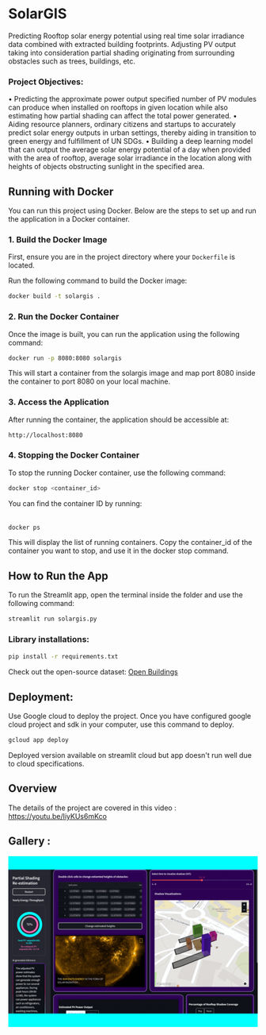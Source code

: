# SolarGIS
 Predicting Rooftop solar energy potential using real time solar irradiance data combined with extracted building footprints. Adjusting PV output taking into consideration partial shading originating from surrounding obstacles such as trees, buildings, etc. 

### Project Objectives:
•	Predicting the approximate power output specified number of PV modules can produce when installed on rooftops in given location while also estimating how partial shading can affect the total power generated. 
•	Aiding resource planners, ordinary citizens and startups to accurately predict solar energy outputs in urban settings, thereby aiding in transition to green energy and fulfillment of UN SDGs.
•	Building a deep learning model that can output the average solar energy potential of a day when provided with the area of rooftop, average solar irradiance in the location along with heights of objects obstructing sunlight in the specified area. 

## Running with Docker

You can run this project using Docker. Below are the steps to set up and run the application in a Docker container.

### 1. Build the Docker Image

First, ensure you are in the project directory where your `Dockerfile` is located.

Run the following command to build the Docker image:

```bash
docker build -t solargis .
```
### 2. Run the Docker Container

Once the image is built, you can run the application using the following command:

```bash
docker run -p 8080:8080 solargis
```
This will start a container from the solargis image and map port 8080 inside the container to port 8080 on your local machine.

### 3. Access the Application
After running the container, the application should be accessible at:

```bash
http://localhost:8080
```
### 4. Stopping the Docker Container
To stop the running Docker container, use the following command:

```bash
docker stop <container_id>
```
You can find the container ID by running:

```bash

docker ps
```
This will display the list of running containers. Copy the container_id of the container you want to stop, and use it in the docker stop command.

## How to Run the App
To run the Streamlit app, open the terminal inside the folder and use the following command:

```bash
streamlit run solargis.py
```

### Library installations: 
```bash
pip install -r requirements.txt
```

Check out the open-source dataset: [Open Buildings](https://sites.research.google/open-buildings/)

## Deployment: 

Use Google cloud to deploy the project. Once you have configured google cloud project and sdk in your computer, use this command to deploy.
```bash
gcloud app deploy
```
Deployed version available on streamlit cloud but app doesn't run well due to cloud specifications.  

## Overview 

The details of the project are covered in this video : https://youtu.be/IiyKUs6mKco


## Gallery :
 
![Demo](assets/display.gif)

<br>




